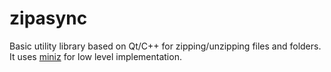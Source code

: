 # zipasync

Basic utility library based on Qt/C++ for zipping/unzipping files and folders. It uses [miniz](https://github.com/richgel999/miniz) for low level implementation.

